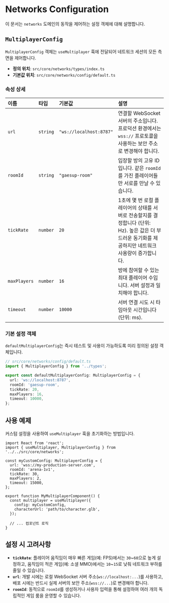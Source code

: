 # Networks Configuration

이 문서는 `networks` 도메인의 동작을 제어하는 설정 객체에 대해 설명합니다.

## `MultiplayerConfig`

`MultiplayerConfig` 객체는 `useMultiplayer` 훅에 전달되어 네트워크 세션의 모든 측면을 제어합니다.

-   **정의 위치**: `src/core/networks/types/index.ts`
-   **기본값 위치**: `src/core/networks/config/default.ts`

### 속성 상세

| 이름 | 타입 | 기본값 | 설명 |
| :--- | :--- | :--- | :--- |
| `url` | `string` | `"ws://localhost:8787"` | 연결할 WebSocket 서버의 주소입니다. 프로덕션 환경에서는 `wss://` 프로토콜을 사용하는 보안 주소로 변경해야 합니다. |
| `roomId` | `string` | `"gaesup-room"` | 입장할 방의 고유 ID입니다. 같은 `roomId`를 가진 플레이어들만 서로를 만날 수 있습니다. |
| `tickRate` | `number` | `20` | 1초에 몇 번 로컬 플레이어의 상태를 서버로 전송할지를 결정합니다 (단위: Hz). 높은 값은 더 부드러운 동기화를 제공하지만 네트워크 사용량이 증가합니다. |
| `maxPlayers` | `number` | `16` | 방에 참여할 수 있는 최대 플레이어 수입니다. 서버 설정과 일치해야 합니다. |
| `timeout` | `number` | `10000` | 서버 연결 시도 시 타임아웃 시간입니다 (단위: ms). |

### 기본 설정 객체

`defaultMultiplayerConfig`는 즉시 테스트 및 사용이 가능하도록 미리 정의된 설정 객체입니다.

```typescript
// src/core/networks/config/default.ts
import { MultiplayerConfig } from '../types';

export const defaultMultiplayerConfig: MultiplayerConfig = {
  url: 'ws://localhost:8787',
  roomId: 'gaesup-room',
  tickRate: 20,
  maxPlayers: 16,
  timeout: 10000,
};
```

## 사용 예제

커스텀 설정을 사용하여 `useMultiplayer` 훅을 초기화하는 방법입니다.

```tsx
import React from 'react';
import { useMultiplayer, MultiplayerConfig } from '../../src/core/networks';

const myCustomConfig: MultiplayerConfig = {
  url: 'wss://my-production-server.com',
  roomId: 'arena-1v1',
  tickRate: 30,
  maxPlayers: 2,
  timeout: 15000,
};

export function MyMultiplayerComponent() {
  const multiplayer = useMultiplayer({
    config: myCustomConfig,
    characterUrl: 'path/to/character.glb',
  });

  // ... 컴포넌트 로직
}
```

## 설정 시 고려사항

-   **`tickRate`**: 플레이어 움직임이 매우 빠른 게임(예: FPS)에서는 `30`~`60`으로 높게 설정하고, 움직임이 적은 게임(예: 소셜 MMO)에서는 `10`~`15`로 낮춰 네트워크 부하를 줄일 수 있습니다.
-   **`url`**: 개발 시에는 로컬 WebSocket 서버 주소(`ws://localhost:...`)를 사용하고, 배포 시에는 반드시 실제 서버의 보안 주소(`wss://...`)로 변경해야 합니다.
-   **`roomId`**: 동적으로 `roomId`를 생성하거나 사용자 입력을 통해 설정하여 여러 개의 독립적인 게임 룸을 운영할 수 있습니다. 